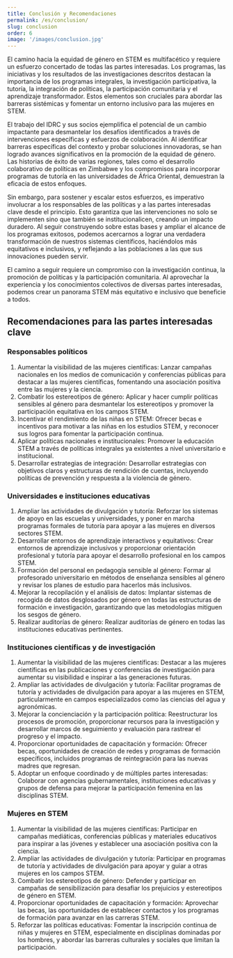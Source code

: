 ```yaml
---
title: Conclusión y Recomendaciones
permalink: /es/conclusion/
slug: conclusion
order: 6
image: '/images/conclusion.jpg'
---
```


El camino hacia la equidad de género en STEM es multifacético y requiere un esfuerzo concertado de todas las partes interesadas. Los programas, las iniciativas y los resultados de las investigaciones descritos destacan la importancia de los programas integrales, la investigación participativa, la tutoría, la integración de políticas, la participación comunitaria y el aprendizaje transformador. Estos elementos son cruciales para abordar las barreras sistémicas y fomentar un entorno inclusivo para las mujeres en STEM.

El trabajo del IDRC y sus socios ejemplifica el potencial de un cambio impactante para desmantelar los desafíos identificados a través de intervenciones específicas y esfuerzos de colaboración. Al identificar barreras específicas del contexto y probar soluciones innovadoras, se han logrado avances significativos en la promoción de la equidad de género. Las historias de éxito de varias regiones, tales como el desarrollo colaborativo de políticas en Zimbabwe y los compromisos para incorporar programas de tutoría en las universidades de África Oriental, demuestran la eficacia de estos enfoques.

Sin embargo, para sostener y escalar estos esfuerzos, es imperativo involucrar a los responsables de las políticas y a las partes interesadas clave desde el principio. Esto garantiza que las intervenciones no solo se implementen sino que también se institucionalicen, creando un impacto duradero. Al seguir construyendo sobre estas bases y ampliar el alcance de los programas exitosos, podemos acercarnos a lograr una verdadera transformación de nuestros sistemas científicos, haciéndolos más equitativos e inclusivos, y reflejando a las poblaciones a las que sus innovaciones pueden servir. 

El camino a seguir requiere un compromiso con la investigación continua, la promoción de políticas y la participación comunitaria. Al aprovechar la experiencia y los conocimientos colectivos de diversas partes interesadas, podemos crear un panorama STEM más equitativo e inclusivo que beneficie a todos.

## Recomendaciones para las partes interesadas clave

### Responsables políticos 
1. Aumentar la visibilidad de las mujeres científicas: Lanzar campañas nacionales en los medios de comunicación y conferencias públicas para destacar a las mujeres científicas, fomentando una asociación positiva entre las mujeres y la ciencia. 
2. Combatir los estereotipos de género: Aplicar y hacer cumplir políticas sensibles al género para desmantelar los estereotipos y promover la participación equitativa en los campos STEM. 
3. Incentivar el rendimiento de las niñas en STEM: Ofrecer becas e incentivos para motivar a las niñas en los estudios STEM, y reconocer sus logros para fomentar la participación continua. 
4. Aplicar políticas nacionales e institucionales: Promover la educación STEM a través de políticas integrales ya existentes a nivel universitario e institucional. 
5. Desarrollar estrategias de integración: Desarrollar estrategias con objetivos claros y estructuras de rendición de cuentas, incluyendo políticas de prevención y respuesta a la violencia de género.

### Universidades e instituciones educativas 
1. Ampliar las actividades de divulgación y tutoría: Reforzar los sistemas de apoyo en las escuelas y universidades, y poner en marcha programas formales de tutoría para apoyar a las mujeres en diversos sectores STEM. 
2. Desarrollar entornos de aprendizaje interactivos y equitativos: Crear entornos de aprendizaje inclusivos y proporcionar orientación profesional y tutoría para apoyar el desarrollo profesional en los campos STEM. 
3. Formación del personal en pedagogía sensible al género: Formar al profesorado universitario en métodos de enseñanza sensibles al género y revisar los planes de estudio para hacerlos más inclusivos. 
4. Mejorar la recopilación y el análisis de datos: Implantar sistemas de recogida de datos desglosados por género en todas las estructuras de formación e investigación, garantizando que las metodologías mitiguen los sesgos de género. 
5. Realizar auditorías de género: Realizar auditorías de género en todas las instituciones educativas pertinentes.

### Instituciones científicas y de investigación 
1. Aumentar la visibilidad de las mujeres científicas: Destacar a las mujeres científicas en las publicaciones y conferencias de investigación para aumentar su visibilidad e inspirar a las generaciones futuras. 
2. Ampliar las actividades de divulgación y tutoría: Facilitar programas de tutoría y actividades de divulgación para apoyar a las mujeres en STEM, particularmente en campos especializados como las ciencias del agua y agronómicas. 
3. Mejorar la concienciación y la participación política: Reestructurar los procesos de promoción, proporcionar recursos para la investigación y desarrollar marcos de seguimiento y evaluación para rastrear el progreso y el impacto. 
4. Proporcionar oportunidades de capacitación y formación: Ofrecer becas, oportunidades de creación de redes y programas de formación específicos, incluidos programas de reintegración para las nuevas madres que regresan. 
5. Adoptar un enfoque coordinado y de múltiples partes interesadas: Colaborar con agencias gubernamentales, instituciones educativas y grupos de defensa para mejorar la participación femenina en las disciplinas STEM.

### Mujeres en STEM 
1. Aumentar la visibilidad de las mujeres científicas: Participar en campañas mediáticas, conferencias públicas y materiales educativos para inspirar a las jóvenes y establecer una asociación positiva con la ciencia. 
2. Ampliar las actividades de divulgación y tutoría: Participar en programas de tutoría y actividades de divulgación para apoyar y guiar a otras mujeres en los campos STEM. 
3. Combatir los estereotipos de género: Defender y participar en campañas de sensibilización para desafiar los prejuicios y estereotipos de género en STEM. 
4. Proporcionar oportunidades de capacitación y formación: Aprovechar las becas, las oportunidades de establecer contactos y los programas de formación para avanzar en las carreras STEM. 
5. Reforzar las políticas educativas: Fomentar la inscripción continua de niñas y mujeres en STEM, especialmente en disciplinas dominadas por los hombres, y abordar las barreras culturales y sociales que limitan la participación.
